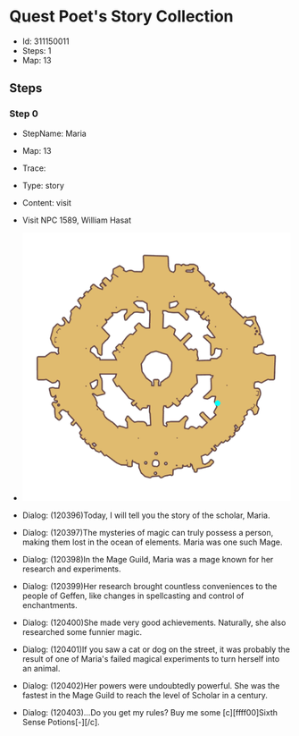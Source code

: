 # Quest Poet's Story Collection

- Id: 311150011
- Steps: 1
- Map: 13

## Steps

### Step 0
- StepName:  Maria
- Map:  13
- Trace:  
- Type:  story
- Content:  visit
- Visit NPC 1589, William Hasat

- ![images/311150011_0.png](images/311150011_0.png)
- Dialog: (120396)Today, I will tell you the story of the scholar, Maria. 
- Dialog: (120397)The mysteries of magic can truly possess a person, making them lost in the ocean of elements. Maria was one such Mage.
- Dialog: (120398)In the Mage Guild, Maria was a mage known for her research and experiments.
- Dialog: (120399)Her research brought countless conveniences to the people of Geffen, like changes in spellcasting and control of enchantments.
- Dialog: (120400)She made very good achievements. Naturally, she also researched some funnier magic. 
- Dialog: (120401)If you saw a cat or dog on the street, it was probably the result of one of Maria's failed magical experiments to turn herself into an animal. 
- Dialog: (120402)Her powers were undoubtedly powerful. She was the fastest in the Mage Guild to reach the level of Scholar in a century.
- Dialog: (120403)...Do you get my rules? Buy me some [c][ffff00]Sixth Sense Potions[-][/c].


